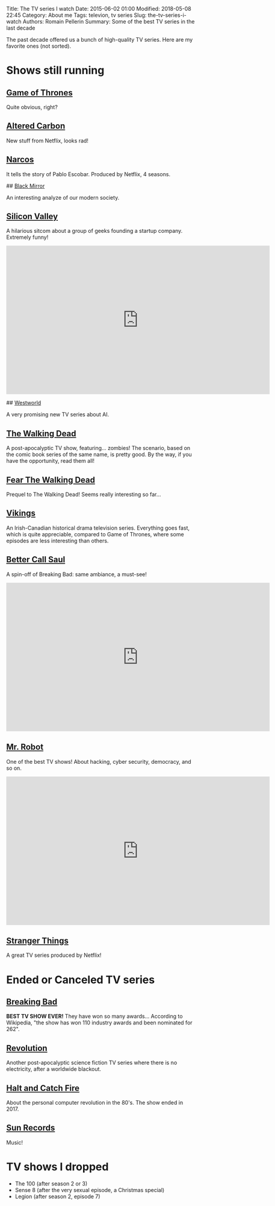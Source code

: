 Title: The TV series I watch
Date: 2015-06-02 01:00
Modified: 2018-05-08 22:45
Category: About me
Tags: televion, tv series
Slug: the-tv-series-i-watch
Authors: Romain Pellerin
Summary: Some of the best TV series in the last decade

The past decade offered us a bunch of high-quality TV series. Here are my favorite ones (not sorted).

# Shows still running

## [Game of Thrones](http://en.wikipedia.org/wiki/Game_of_Thrones)

Quite obvious, right?

## [Altered Carbon](https://en.wikipedia.org/wiki/Altered_Carbon_(TV_series))

New stuff from Netflix, looks rad!

## [Narcos](https://en.wikipedia.org/wiki/Narcos)

It tells the story of Pablo Escobar. Produced by Netflix, 4 seasons.

## [Black Mirror](https://en.wikipedia.org/wiki/Black_Mirror)

An interesting analyze of our modern society.

## [Silicon Valley](http://en.wikipedia.org/wiki/Silicon_Valley_%28TV_series%29)

A hilarious sitcom about a group of geeks founding a startup company. Extremely funny!

<iframe width="700" height="394" src="https://www.youtube-nocookie.com/embed/69V__a49xtw?rel=0" frameborder="0" allowfullscreen></iframe>

## [Westworld](https://en.wikipedia.org/wiki/Westworld_(TV_series))

A very promising new TV series about AI.

## [The Walking Dead](http://en.wikipedia.org/wiki/The_Walking_Dead_%28TV_series%29)

A post-apocalyptic TV show, featuring... zombies! The scenario, based on the comic book series of the same name, is pretty good. By the way, if you have the opportunity, read them all!

## [Fear The Walking Dead](https://en.wikipedia.org/wiki/Fear_the_Walking_Dead)

Prequel to The Walking Dead! Seems really interesting so far...

## [Vikings](http://en.wikipedia.org/wiki/Vikings_%28TV_series%29)

An Irish-Canadian historical drama television series. Everything goes fast, which is quite appreciable, compared to Game of Thrones, where some episodes are less interesting than others.

## [Better Call Saul](http://en.wikipedia.org/wiki/Better_Call_Saul)

A spin-off of Breaking Bad: same ambiance, a must-see!

<iframe width="700" height="394" src="https://www.youtube-nocookie.com/embed/9q4qzYrHVmI?rel=0" frameborder="0" allowfullscreen></iframe>

## [Mr. Robot](https://en.wikipedia.org/wiki/Mr._Robot_%28TV_series%29)

One of the best TV shows! About hacking, cyber security, democracy, and so on.

<iframe width="700" height="394" src="https://www.youtube-nocookie.com/embed/Ug4fRXGyIak?rel=0" frameborder="0" allowfullscreen></iframe>

## [Stranger Things](https://en.wikipedia.org/wiki/Stranger_Things_(TV_series))

A great TV series produced by Netflix!

# Ended or Canceled TV series

## [Breaking Bad](http://en.wikipedia.org/wiki/Breaking_Bad)

**BEST TV SHOW EVER!** They have won so many awards... According to Wikipedia, "the show has won 110 industry awards and been nominated for 262".

## [Revolution](http://en.wikipedia.org/wiki/Revolution_%28TV_series%29)

Another post-apocalyptic science fiction TV series where there is no electricity, after a worldwide blackout.

## [Halt and Catch Fire](https://en.wikipedia.org/wiki/Halt_and_Catch_Fire_(TV_series))

About the personal computer revolution in the 80's. The show ended in 2017.

## [Sun Records](https://en.wikipedia.org/wiki/Sun_Records_(TV_series))

Music!

# TV shows I dropped

- The 100 (after season 2 or 3)
- Sense 8 (after the very sexual episode, a Christmas special)
- Legion (after season 2, episode 7)
